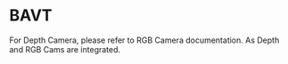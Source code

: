 # BAVT

For Depth Camera, please refer to RGB Camera documentation. As Depth and RGB Cams are integrated.
